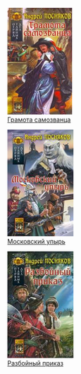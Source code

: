 ![](Грамота%20самозванца.jpg)  
[Грамота самозванца](Грамота%20самозванца.md)

![](Московский%20упырь.jpg)  
[Московский упырь](Московский%20упырь.md)

![](Разбойный%20приказ.jpg)  
[Разбойный приказ](Разбойный%20приказ.md)
